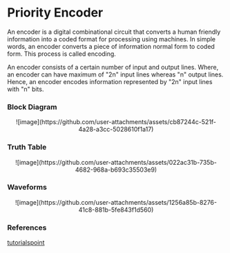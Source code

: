 # Priority Encoder
<p>An encoder is a digital combinational circuit that converts a human friendly information into a coded format for processing using machines. In simple words, an encoder converts a piece of information normal form to coded form. This process is called encoding.</p>
<p>An encoder consists of a certain number of input and output lines. Where, an encoder can have maximum of "2n" input lines whereas "n" output lines. Hence, an encoder encodes information represented by "2n" input lines with "n" bits.</p>

### Block Diagram
<p align="center"> ![image](https://github.com/user-attachments/assets/cb87244c-521f-4a28-a3cc-5028610f1a17) </p>

### Truth Table
<p align="center">![image](https://github.com/user-attachments/assets/022ac31b-735b-4682-968a-b693c35503e9)</p>

### Waveforms
<p align="center">![image](https://github.com/user-attachments/assets/1256a85b-8276-41c8-881b-5fe843f1d560)</p>


### References
<a href="https://www.tutorialspoint.com/digital-electronics/digital-electronics-encoders.htm">tutorialspoint</a>


